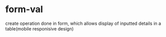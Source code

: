 # form-val
create operation done in form, which allows display  of inputted details in a table(mobile responisive design)
